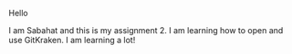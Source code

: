 Hello

I am Sabahat and this is my assignment 2. 
I am learning how to open and use GitKraken.
I am learning a lot! 
